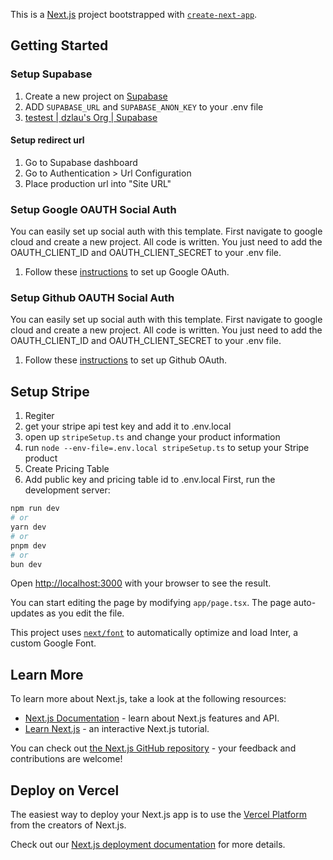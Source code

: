 This is a [Next.js](https://nextjs.org/) project bootstrapped with [`create-next-app`](https://github.com/vercel/next.js/tree/canary/packages/create-next-app).

## Getting Started

### Setup Supabase
1. Create a new project on [Supabase](https://app.supabase.io/)
2. ADD `SUPABASE_URL` and `SUPABASE_ANON_KEY` to your .env file
3. [testest | dzlau's Org | Supabase](https://supabase.com/dashboard/project/dxlqyucbmmmbkygiszdm)


#### Setup redirect url
1. Go to Supabase dashboard
2. Go to Authentication > Url Configuration
3. Place production url into "Site URL"

### Setup Google OAUTH Social Auth
You can easily set up social auth with this template. First navigate to google cloud and create a new project. All code is written. You just need to add the OAUTH_CLIENT_ID and OAUTH_CLIENT_SECRET to your .env file.

1. Follow these [instructions](https://supabase.com/docs/guides/auth/social-login/auth-google?queryGroups=environment&environment=server) to set up Google OAuth.

### Setup Github OAUTH Social Auth
You can easily set up social auth with this template. First navigate to google cloud and create a new project. All code is written. You just need to add the OAUTH_CLIENT_ID and OAUTH_CLIENT_SECRET to your .env file.

1. Follow these [instructions](https://supabase.com/docs/guides/auth/social-login/auth-github?queryGroups=environment&environment=server) to set up Github OAuth.

## Setup Stripe
1. Regiter
2. get your stripe api test key and add it to .env.local
3. open up `stripeSetup.ts` and change your product information
4. run `node --env-file=.env.local stripeSetup.ts` to setup your Stripe product
6. Create Pricing Table
7. Add public key and pricing table id to .env.local
First, run the development server:

```bash
npm run dev
# or
yarn dev
# or
pnpm dev
# or
bun dev
```


Open [http://localhost:3000](http://localhost:3000) with your browser to see the result.

You can start editing the page by modifying `app/page.tsx`. The page auto-updates as you edit the file.

This project uses [`next/font`](https://nextjs.org/docs/basic-features/font-optimization) to automatically optimize and load Inter, a custom Google Font.

## Learn More

To learn more about Next.js, take a look at the following resources:

- [Next.js Documentation](https://nextjs.org/docs) - learn about Next.js features and API.
- [Learn Next.js](https://nextjs.org/learn) - an interactive Next.js tutorial.

You can check out [the Next.js GitHub repository](https://github.com/vercel/next.js/) - your feedback and contributions are welcome!

## Deploy on Vercel

The easiest way to deploy your Next.js app is to use the [Vercel Platform](https://vercel.com/new?utm_medium=default-template&filter=next.js&utm_source=create-next-app&utm_campaign=create-next-app-readme) from the creators of Next.js.

Check out our [Next.js deployment documentation](https://nextjs.org/docs/deployment) for more details.
